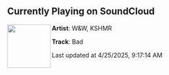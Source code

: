## Currently Playing on SoundCloud

[<img align="left" width="100" src="https://i1.sndcdn.com/artworks-fBqVcuzM1k2X-0-t500x500.jpg">](https://soundcloud.com/wandw/bad)

**Artist**: W&W, KSHMR 

**Track**: Bad

Last updated at 4/25/2025, 9:17:14 AM
